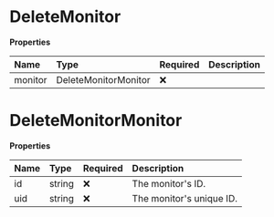# DeleteMonitor

**Properties**

| Name    | Type                 | Required | Description |
| :------ | :------------------- | :------- | :---------- |
| monitor | DeleteMonitorMonitor | ❌       |             |

# DeleteMonitorMonitor

**Properties**

| Name | Type   | Required | Description              |
| :--- | :----- | :------- | :----------------------- |
| id   | string | ❌       | The monitor's ID.        |
| uid  | string | ❌       | The monitor's unique ID. |

<!-- This file was generated by liblab | https://liblab.com/ -->
